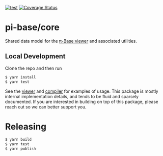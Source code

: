 [![test](https://github.com/pi-base/core/workflows/test/badge.svg)](https://github.com/pi-base/core/actions?query=branch%3Amaster)
[![Coverage Status](https://coveralls.io/repos/github/pi-base/core/badge.svg?branch=master)](https://coveralls.io/github/pi-base/core?branch=master)

# pi-base/core

Shared data model for the [π-Base viewer](https://github.com/pi-base/viewer) and associated utilities.

## Local Development

Clone the repo and then run

```bash
$ yarn install
$ yarn test
```

See the [viewer](https://github.com/pi-base/viewer) and [compiler](https://github.com/pi-base/compile) for examples of usage. This package is mostly internal implementation details, and tends to be fluid and sparsely documented. If you are interested in building on top of this package, please reach out so we can better support you.

# Releasing

```bash
$ yarn build
$ yarn test
$ yarn publish
```